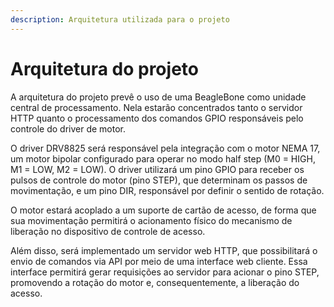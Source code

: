```yaml
---
description: Arquitetura utilizada para o projeto
---
```


# Arquitetura do projeto

A arquitetura do projeto prevê o uso de uma BeagleBone como unidade central de processamento. Nela estarão concentrados tanto o servidor HTTP quanto o processamento dos comandos GPIO responsáveis pelo controle do driver de motor.

O driver DRV8825 será responsável pela integração com o motor NEMA 17, um motor bipolar configurado para operar no modo half step (M0 = HIGH, M1 = LOW, M2 = LOW). O driver utilizará um pino GPIO para receber os pulsos de controle do motor (pino STEP), que determinam os passos de movimentação, e um pino DIR, responsável por definir o sentido de rotação.

O motor estará acoplado a um suporte de cartão de acesso, de forma que sua movimentação permitirá o acionamento físico do mecanismo de liberação no dispositivo de controle de acesso.

Além disso, será implementado um servidor web HTTP, que possibilitará o envio de comandos via API por meio de uma interface web cliente. Essa interface permitirá gerar requisições ao servidor para acionar o pino STEP, promovendo a rotação do motor e, consequentemente, a liberação do acesso.
